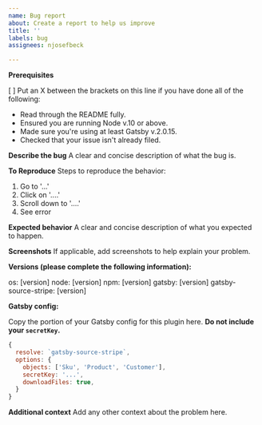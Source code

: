 ```yaml
---
name: Bug report
about: Create a report to help us improve
title: ''
labels: bug
assignees: njosefbeck

---
```


**Prerequisites**

[ ] Put an X between the brackets on this line if you have done all of the following:
  * Read through the README fully.
  * Ensured you are running Node v.10 or above.
  * Made sure you're using at least Gatsby v.2.0.15.
  * Checked that your issue isn't already filed.

**Describe the bug**
A clear and concise description of what the bug is.

**To Reproduce**
Steps to reproduce the behavior:
1. Go to '...'
2. Click on '....'
3. Scroll down to '....'
4. See error

**Expected behavior**
A clear and concise description of what you expected to happen.

**Screenshots**
If applicable, add screenshots to help explain your problem.

**Versions (please complete the following information):**

os: [version]
node: [version]
npm: [version]
gatsby: [version]
gatsby-source-stripe: [version]

**Gatsby config:**

Copy the portion of your Gatsby config for this plugin here. **Do not include your `secretKey`.**

```js
{
  resolve: `gatsby-source-stripe`,
  options: {
    objects: ['Sku', 'Product', 'Customer'],
    secretKey: '...',
    downloadFiles: true,
  }
}
```

**Additional context**
Add any other context about the problem here.

